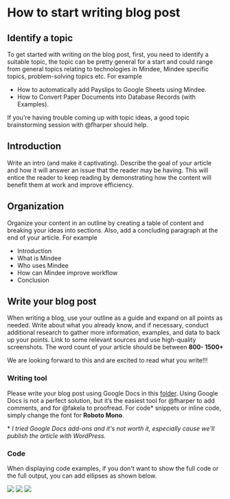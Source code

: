 # How to start writing blog post

## Identify a topic
To get started with writing on the blog post, first, you need to identify a suitable topic, the topic can be pretty general for a start and could range from general topics relating to technologies in Mindee,  Mindee specific topics, problem-solving topics etc.  For example
- How to automatically add Payslips to Google Sheets using Mindee.
- How to Convert Paper Documents into Database Records (with Examples).

If you're having trouble coming up with topic ideas, a good topic brainstorming session with @fharper should help.

## Introduction
Write an intro (and make it captivating). Describe the goal of your article and how it will answer an issue that the reader may be having. This will entice the reader to keep reading by demonstrating how the content will benefit them at work and improve efficiency.

## Organization
Organize your content in an outline by creating a table of content and breaking your ideas into sections. Also, add a concluding paragraph at the end of your article. For example
- Introduction
- What is Mindee
- Who uses Mindee
- How can Mindee improve workflow
- Conclusion

## Write your blog post
When writing a blog, use your outline as a guide and expand on all points as needed. Write about what you already know, and if necessary, conduct additional research to gather more information, examples, and data to back up your points. Link to some relevant sources and use high-quality screenshots. The word count of your article should be between **800- 1500+**

We are looking forward to this and are excited to read what you write!!!

### Writing tool

Please write your blog post using Google Docs in this [folder](https://drive.google.com/drive/u/1/folders/1syUDM_hb-mmX39nYLopTgQlvRLYpGpRh). Using Google Docs is not a perfect solution, but it’s the easiest tool for @fharper to add comments, and for @fakela to proofread. For code\* snippets or inline code, simply change the font for **Roboto Mono**.

\* *I tried Google Docs add-ons and it's not worth it, especially cause we'll publish the article with WordPress.*

### Code

When displaying code examples, if you don't want to show the full code or the full output, you can add ellipses as shown below.

![](../../img/code-top.png)
![](../../img/code-bottom.png)
![](../../img/code-top-bottom.png)
